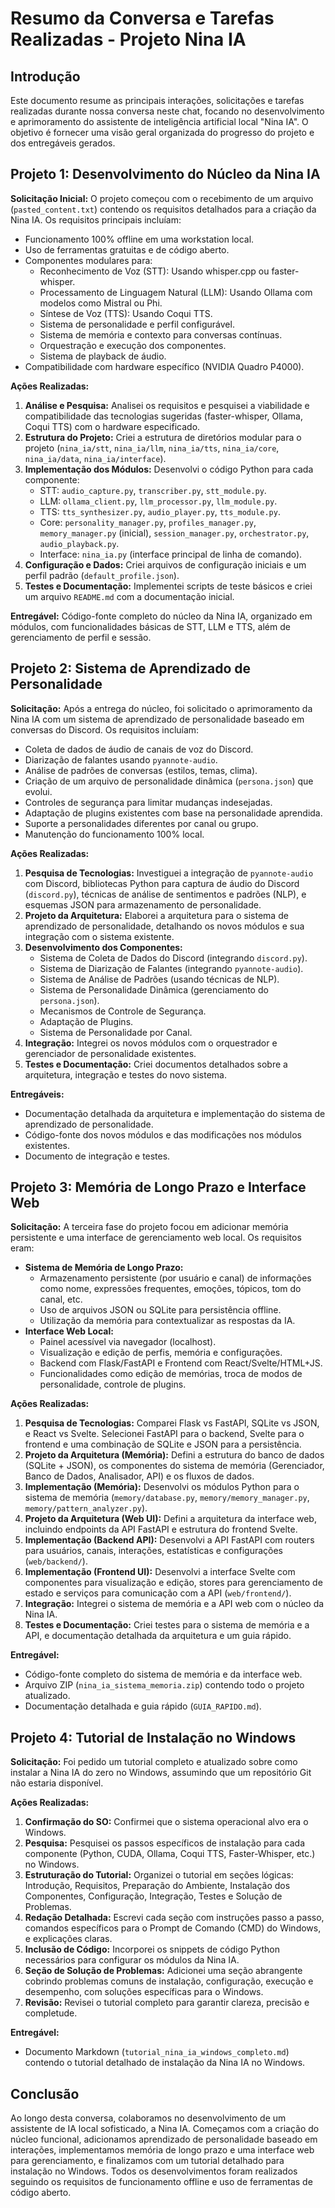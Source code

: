 # Resumo da Conversa e Tarefas Realizadas - Projeto Nina IA

## Introdução

Este documento resume as principais interações, solicitações e tarefas realizadas durante nossa conversa neste chat, focando no desenvolvimento e aprimoramento do assistente de inteligência artificial local "Nina IA". O objetivo é fornecer uma visão geral organizada do progresso do projeto e dos entregáveis gerados.

## Projeto 1: Desenvolvimento do Núcleo da Nina IA

**Solicitação Inicial:** O projeto começou com o recebimento de um arquivo (`pasted_content.txt`) contendo os requisitos detalhados para a criação da Nina IA. Os requisitos principais incluíam:

*   Funcionamento 100% offline em uma workstation local.
*   Uso de ferramentas gratuitas e de código aberto.
*   Componentes modulares para:
    *   Reconhecimento de Voz (STT): Usando whisper.cpp ou faster-whisper.
    *   Processamento de Linguagem Natural (LLM): Usando Ollama com modelos como Mistral ou Phi.
    *   Síntese de Voz (TTS): Usando Coqui TTS.
    *   Sistema de personalidade e perfil configurável.
    *   Sistema de memória e contexto para conversas contínuas.
    *   Orquestração e execução dos componentes.
    *   Sistema de playback de áudio.
*   Compatibilidade com hardware específico (NVIDIA Quadro P4000).

**Ações Realizadas:**

1.  **Análise e Pesquisa:** Analisei os requisitos e pesquisei a viabilidade e compatibilidade das tecnologias sugeridas (faster-whisper, Ollama, Coqui TTS) com o hardware especificado.
2.  **Estrutura do Projeto:** Criei a estrutura de diretórios modular para o projeto (`nina_ia/stt`, `nina_ia/llm`, `nina_ia/tts`, `nina_ia/core`, `nina_ia/data`, `nina_ia/interface`).
3.  **Implementação dos Módulos:** Desenvolvi o código Python para cada componente:
    *   STT: `audio_capture.py`, `transcriber.py`, `stt_module.py`.
    *   LLM: `ollama_client.py`, `llm_processor.py`, `llm_module.py`.
    *   TTS: `tts_synthesizer.py`, `audio_player.py`, `tts_module.py`.
    *   Core: `personality_manager.py`, `profiles_manager.py`, `memory_manager.py` (inicial), `session_manager.py`, `orchestrator.py`, `audio_playback.py`.
    *   Interface: `nina_ia.py` (interface principal de linha de comando).
4.  **Configuração e Dados:** Criei arquivos de configuração iniciais e um perfil padrão (`default_profile.json`).
5.  **Testes e Documentação:** Implementei scripts de teste básicos e criei um arquivo `README.md` com a documentação inicial.

**Entregável:** Código-fonte completo do núcleo da Nina IA, organizado em módulos, com funcionalidades básicas de STT, LLM e TTS, além de gerenciamento de perfil e sessão.

## Projeto 2: Sistema de Aprendizado de Personalidade

**Solicitação:** Após a entrega do núcleo, foi solicitado o aprimoramento da Nina IA com um sistema de aprendizado de personalidade baseado em conversas do Discord. Os requisitos incluíam:

*   Coleta de dados de áudio de canais de voz do Discord.
*   Diarização de falantes usando `pyannote-audio`.
*   Análise de padrões de conversas (estilos, temas, clima).
*   Criação de um arquivo de personalidade dinâmica (`persona.json`) que evolui.
*   Controles de segurança para limitar mudanças indesejadas.
*   Adaptação de plugins existentes com base na personalidade aprendida.
*   Suporte a personalidades diferentes por canal ou grupo.
*   Manutenção do funcionamento 100% local.

**Ações Realizadas:**

1.  **Pesquisa de Tecnologias:** Investiguei a integração de `pyannote-audio` com Discord, bibliotecas Python para captura de áudio do Discord (`discord.py`), técnicas de análise de sentimentos e padrões (NLP), e esquemas JSON para armazenamento de personalidade.
2.  **Projeto da Arquitetura:** Elaborei a arquitetura para o sistema de aprendizado de personalidade, detalhando os novos módulos e sua integração com o sistema existente.
3.  **Desenvolvimento dos Componentes:**
    *   Sistema de Coleta de Dados do Discord (integrando `discord.py`).
    *   Sistema de Diarização de Falantes (integrando `pyannote-audio`).
    *   Sistema de Análise de Padrões (usando técnicas de NLP).
    *   Sistema de Personalidade Dinâmica (gerenciamento do `persona.json`).
    *   Mecanismos de Controle de Segurança.
    *   Adaptação de Plugins.
    *   Sistema de Personalidade por Canal.
4.  **Integração:** Integrei os novos módulos com o orquestrador e gerenciador de personalidade existentes.
5.  **Testes e Documentação:** Criei documentos detalhados sobre a arquitetura, integração e testes do novo sistema.

**Entregáveis:**

*   Documentação detalhada da arquitetura e implementação do sistema de aprendizado de personalidade.
*   Código-fonte dos novos módulos e das modificações nos módulos existentes.
*   Documento de integração e testes.

## Projeto 3: Memória de Longo Prazo e Interface Web

**Solicitação:** A terceira fase do projeto focou em adicionar memória persistente e uma interface de gerenciamento web local. Os requisitos eram:

*   **Sistema de Memória de Longo Prazo:**
    *   Armazenamento persistente (por usuário e canal) de informações como nome, expressões frequentes, emoções, tópicos, tom do canal, etc.
    *   Uso de arquivos JSON ou SQLite para persistência offline.
    *   Utilização da memória para contextualizar as respostas da IA.
*   **Interface Web Local:**
    *   Painel acessível via navegador (localhost).
    *   Visualização e edição de perfis, memória e configurações.
    *   Backend com Flask/FastAPI e Frontend com React/Svelte/HTML+JS.
    *   Funcionalidades como edição de memórias, troca de modos de personalidade, controle de plugins.

**Ações Realizadas:**

1.  **Pesquisa de Tecnologias:** Comparei Flask vs FastAPI, SQLite vs JSON, e React vs Svelte. Selecionei FastAPI para o backend, Svelte para o frontend e uma combinação de SQLite e JSON para a persistência.
2.  **Projeto da Arquitetura (Memória):** Defini a estrutura do banco de dados (SQLite + JSON), os componentes do sistema de memória (Gerenciador, Banco de Dados, Analisador, API) e os fluxos de dados.
3.  **Implementação (Memória):** Desenvolvi os módulos Python para o sistema de memória (`memory/database.py`, `memory/memory_manager.py`, `memory/pattern_analyzer.py`).
4.  **Projeto da Arquitetura (Web UI):** Defini a arquitetura da interface web, incluindo endpoints da API FastAPI e estrutura do frontend Svelte.
5.  **Implementação (Backend API):** Desenvolvi a API FastAPI com routers para usuários, canais, interações, estatísticas e configurações (`web/backend/`).
6.  **Implementação (Frontend UI):** Desenvolvi a interface Svelte com componentes para visualização e edição, stores para gerenciamento de estado e serviços para comunicação com a API (`web/frontend/`).
7.  **Integração:** Integrei o sistema de memória e a API web com o núcleo da Nina IA.
8.  **Testes e Documentação:** Criei testes para o sistema de memória e a API, e documentação detalhada da arquitetura e um guia rápido.

**Entregável:**

*   Código-fonte completo do sistema de memória e da interface web.
*   Arquivo ZIP (`nina_ia_sistema_memoria.zip`) contendo todo o projeto atualizado.
*   Documentação detalhada e guia rápido (`GUIA_RAPIDO.md`).

## Projeto 4: Tutorial de Instalação no Windows

**Solicitação:** Foi pedido um tutorial completo e atualizado sobre como instalar a Nina IA do zero no Windows, assumindo que um repositório Git não estaria disponível.

**Ações Realizadas:**

1.  **Confirmação do SO:** Confirmei que o sistema operacional alvo era o Windows.
2.  **Pesquisa:** Pesquisei os passos específicos de instalação para cada componente (Python, CUDA, Ollama, Coqui TTS, Faster-Whisper, etc.) no Windows.
3.  **Estruturação do Tutorial:** Organizei o tutorial em seções lógicas: Introdução, Requisitos, Preparação do Ambiente, Instalação dos Componentes, Configuração, Integração, Testes e Solução de Problemas.
4.  **Redação Detalhada:** Escrevi cada seção com instruções passo a passo, comandos específicos para o Prompt de Comando (CMD) do Windows, e explicações claras.
5.  **Inclusão de Código:** Incorporei os snippets de código Python necessários para configurar os módulos da Nina IA.
6.  **Seção de Solução de Problemas:** Adicionei uma seção abrangente cobrindo problemas comuns de instalação, configuração, execução e desempenho, com soluções específicas para o Windows.
7.  **Revisão:** Revisei o tutorial completo para garantir clareza, precisão e completude.

**Entregável:**

*   Documento Markdown (`tutorial_nina_ia_windows_completo.md`) contendo o tutorial detalhado de instalação da Nina IA no Windows.

## Conclusão

Ao longo desta conversa, colaboramos no desenvolvimento de um assistente de IA local sofisticado, a Nina IA. Começamos com a criação do núcleo funcional, adicionamos aprendizado de personalidade baseado em interações, implementamos memória de longo prazo e uma interface web para gerenciamento, e finalizamos com um tutorial detalhado para instalação no Windows. Todos os desenvolvimentos foram realizados seguindo os requisitos de funcionamento offline e uso de ferramentas de código aberto.

